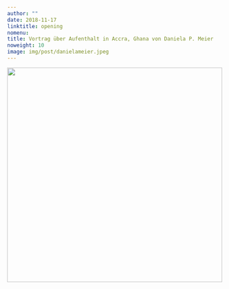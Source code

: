 ```yaml
---
author: ""
date: 2018-11-17
linktitle: opening
nomenu:
title: Vortrag über Aufenthalt in Accra, Ghana von Daniela P. Meier
noweight: 10
image: img/post/danielameier.jpeg
---
```






<img src="/img/post/danielameier.jpeg" weight="250" width="500">

